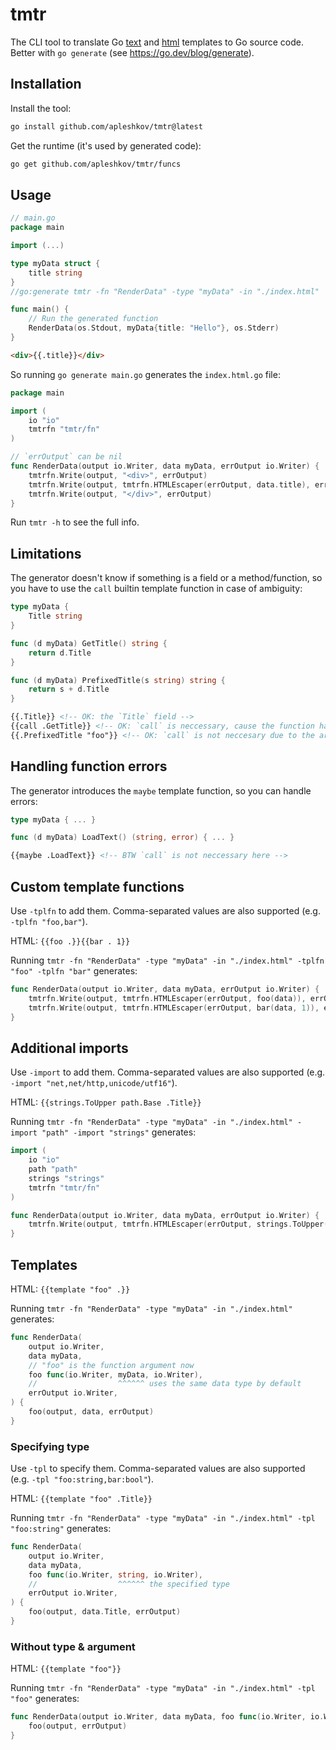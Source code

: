 # tmtr

The CLI tool to translate Go [text](https://pkg.go.dev/text/template) and [html](https://pkg.go.dev/html/template) templates to Go source code. Better with `go generate` (see <https://go.dev/blog/generate>).

## Installation

Install the tool:
```sh
go install github.com/apleshkov/tmtr@latest
```

Get the runtime (it's used by generated code):
```sh
go get github.com/apleshkov/tmtr/funcs
```

## Usage

```go
// main.go
package main

import (...)

type myData struct {
	title string
}
//go:generate tmtr -fn "RenderData" -type "myData" -in "./index.html"

func main() {
	// Run the generated function
	RenderData(os.Stdout, myData{title: "Hello"}, os.Stderr)
}
```

```html
<div>{{.title}}</div>
```

So running `go generate main.go` generates the `index.html.go` file:
```go
package main

import (
	io "io"
	tmtrfn "tmtr/fn"
)

// `errOutput` can be nil
func RenderData(output io.Writer, data myData, errOutput io.Writer) {
	tmtrfn.Write(output, "<div>", errOutput)
	tmtrfn.Write(output, tmtrfn.HTMLEscaper(errOutput, data.title), errOutput)
	tmtrfn.Write(output, "</div>", errOutput)
}
```

Run `tmtr -h` to see the full info.

## Limitations

The generator doesn't know if something is a field or a method/function, so you have to use the `call` builtin template function in case of ambiguity:
```go
type myData {
    Title string
}

func (d myData) GetTitle() string {
    return d.Title
}

func (d myData) PrefixedTitle(s string) string {
    return s + d.Title
}
```

```html
{{.Title}} <!-- OK: the `Title` field -->
{{call .GetTitle}} <!-- OK: `call` is neccessary, cause the function has no arguments -->
{{.PrefixedTitle "foo"}} <!-- OK: `call` is not neccesary due to the argument -->
```

## Handling function errors

The generator introduces the `maybe` template function, so you can handle errors:
```go
type myData { ... }

func (d myData) LoadText() (string, error) { ... }
```

```html
{{maybe .LoadText}} <!-- BTW `call` is not neccessary here -->
```

## Custom template functions

Use `-tplfn` to add them. Comma-separated values are also supported (e.g. `-tplfn "foo,bar"`).

HTML: `{{foo .}}{{bar . 1}}`

Running `tmtr -fn "RenderData" -type "myData" -in "./index.html" -tplfn "foo" -tplfn "bar"` generates:
```go
func RenderData(output io.Writer, data myData, errOutput io.Writer) {
	tmtrfn.Write(output, tmtrfn.HTMLEscaper(errOutput, foo(data)), errOutput)
	tmtrfn.Write(output, tmtrfn.HTMLEscaper(errOutput, bar(data, 1)), errOutput)
}
```

## Additional imports

Use `-import` to add them. Comma-separated values are also supported (e.g. `-import "net,net/http,unicode/utf16"`).

HTML: `{{strings.ToUpper path.Base .Title}}`

Running `tmtr -fn "RenderData" -type "myData" -in "./index.html" -import "path" -import "strings"` generates:
```go
import (
	io "io"
	path "path"
	strings "strings"
	tmtrfn "tmtr/fn"
)

func RenderData(output io.Writer, data myData, errOutput io.Writer) {
	tmtrfn.Write(output, tmtrfn.HTMLEscaper(errOutput, strings.ToUpper(path.Base(data.Title))), errOutput)
}
```

## Templates

HTML: `{{template "foo" .}}`

Running `tmtr -fn "RenderData" -type "myData" -in "./index.html"` generates:

```go
func RenderData(
	output io.Writer, 
	data myData, 
	// "foo" is the function argument now
	foo func(io.Writer, myData, io.Writer), 
    //                  ^^^^^^ uses the same data type by default
	errOutput io.Writer,
) {	
	foo(output, data, errOutput)
}
```

### Specifying type

Use `-tpl` to specify them. Comma-separated values are also supported (e.g. `-tpl "foo:string,bar:bool"`).

HTML: `{{template "foo" .Title}}`

Running `tmtr -fn "RenderData" -type "myData" -in "./index.html" -tpl "foo:string"` generates:

```go
func RenderData(
	output io.Writer, 
	data myData, 
	foo func(io.Writer, string, io.Writer), 
	//                  ^^^^^^ the specified type
	errOutput io.Writer,
) {
	foo(output, data.Title, errOutput)
}
```

### Without type & argument

HTML: `{{template "foo"}}`

Running `tmtr -fn "RenderData" -type "myData" -in "./index.html" -tpl "foo"` generates:

```go
func RenderData(output io.Writer, data myData, foo func(io.Writer, io.Writer), errOutput io.Writer) {
	foo(output, errOutput)
}
```
